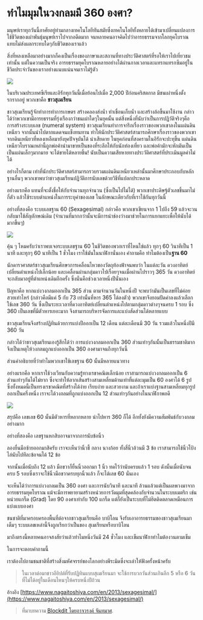 ทำไมมุมในวงกลมมี 360 องศา?
===

มนุษย์เราทุกวันนี้อาศัยอยู่ท่ามกลางเทคโนโลยีทันสมัยซึ่งเทคโนโลยีทั้งหลายได้เข้ามาเปลี่ยนแปลงการใช้ชีวิตของเผ่าพันธุ์มนุษย์เราไปจากอดีตมาก จนหลายคนอาจคิดไปว่าอารยธรรมจากโลกยุคโบราณแทบไม่ส่งผลกระทบใดๆกับชีวิตของเราแล้ว

สิ่งที่หลงเหลือมาอย่างมากก็คงเป็นเรื่องของภาษาและสถานที่ทางประวัติศาสตร์ที่รอให้เราไปเที่ยวชมเท่านั้น แต่ในความเป็นจริง อารยธรรมยุคโบราณหลายอย่างได้ผ่านกาลเวลาและแทรกแทรกซึมอยู่ในชีวิตประจำวันของเราอย่างแนบแน่นจนเราไม่รู้ตัว

![](https://t0.blockdit.com/photos/2018/10/5bd15d069c8f3504d5f01761.jpg)

ในบริเวณประเทศซีเรียและอิรักทุกวันนี้เมื่อย้อนไปเมื่อ 2,000 ปีก่อนคริสตกาล มีชนเผ่าหนึ่งตั้งรกรากอยู่ พวกเขาคือ **ชาวสุเมเรียน**

ชาวสุเมเรียนรู้จักทำการทำการเกษตร สร้างคลองส่งน้ำ ทำเขื่อนเก็บน้ำ และสร้างล้อขึ้นมาใช้งาน กล่าวได้ว่าพวกเขามีอารยธรรมที่รุ่งเรืองกว่าชนเผ่าใดๆในยุคนั้น แต่สิ่งหนึ่งที่นับว่าเป็นการปฏิวัติจริงๆคือ การสร้างระบบเลข (numeral system) ชาวสุเมเรียนทำการจารึกเรื่องราวของพวกเขาลงในแผ่นดินเหนียว จากนั้นนำไปตากแดดจนแข็งทนทาน ทำให้นักประวัติศาสตร์สามารถศึกษาเรื่องราวของพวกเขาจากดินเหนียวที่หลงเหลือมายังยุคปัจจุบันได้ น่าเสียดาย ในยุคก่อนที่สงครามในอิรักจะปะทุขึ้น แผ่นดินเหนียวโบราณเหล่านี้ถูกพ่อค้านำมาขายเป็นของที่ระลึกให้กับนักท่องเที่ยว และพ่อค้ามักจะหักมันเป็นเป็นแผ่นเล็กๆมากมาย จะได้ขายได้หลายชิ้น! นับเป็นความเสียหายทางประวัติศาสตร์ที่ประเมินมูลค่าไม่ได้

อย่างไรก็ตาม เท่าที่นักประวัติศาสตร์สามารถรวบรวมแผ่นดินเหนียวเหล่านั้นมาศึกษาประกอบกับหลักฐานอื่นๆ พวกเขาพบว่าชาวสุเมเรียนปฏิวัติการนับเลขด้วยวิธีที่แปลกประหลาด 

อย่างแรกคือ แทนที่จะตั้งชื่อให้กับจำนวนทุกจำนวน (ซึ่งเป็นไปไม่ได้) พวกเขาประดิษฐ์ตัวเลขขึ้นมาไม่กี่ตัว แล้วใช้ระบบตำแหน่งในการระบุค่าของเลข ในลักษณะเดียวกับที่เราใช้กันทุกวันนี้

อย่างที่สองคือ ระบบเลขฐาน 60 (Sexagesimal) กล่าวคือ พวกเขาเขียนจาก 1 ไปถึง 59 แล้วจะวนกลับมาใช้สัญลักษณ์เดิม (จำนวนที่มากกว่านั้นจะมีการนำช่องว่างมาช่วยในการแยกแยะเพื่อให้นับได้มากขึ้นๆ)

![](https://t0.blockdit.com/photos/2018/10/5bd15d229c8f3504d5f019d5.jpg)

คุ้น ๆ ไหมครับว่าเราพบเจอระบบเลขฐาน 60 ในชีวิตของพวกเราที่ไหนใช่แล้ว ทุกๆ 60 วินาทีเป็น 1 นาที และทุกๆ 60 นาทีเป็น 1 ชั่วโมง เราใช้มันในนาฬิกานั่นเอง คำถามคือ ทำไมต้องเป็น**ฐาน 60**

นักดาราศาสตร์ชาวสุเมเรียนศึกษาการเคลื่อนไหวของวัตถุท้องฟ้าจนพบว่า ในแต่ละวัน ดวงอาทิตย์เปลี่ยนตำแหน่งไปเล็กน้อย และเคลื่อนผ่านกลุ่มดาวไปเรื่อยๆจนเมื่อผ่านไปราวๆ 365 วัน ดวงอาทิตย์จะกลับมาอยู่ที่ตำแหน่งเดิมอีกครั้ง ซึ่งนั่นคือช่วงเวลาหนึ่งปีนั่นเอง

ปัญหาคือ หากแบ่งวงกลมออกเป็น 365 ส่วน ตามจำนวนวันในหนึ่งปี จะพบว่ามันเป็นเลขที่ไม่ค่อยสวยเท่าไหร่ (กล่าวคือมีแค่ 5 กับ 73 เท่านั้นที่หาร 365 ได้ลงตัว) พวกเขาจึงยอมปัดค่าลงแล้วเลือกใช้เลข 360 วัน ซึ่งเป็นระยะเวลาที่ดวงอาทิตย์เปลี่ยนตำแหน่งไปตามกลุ่มดาวต่างๆจนครบ 1 รอบ ซึ่ง 360 เป็นเลขที่มีตัวหารเยอะมาก จึงสามารถบริหารจัดการและแบ่งสัดส่วนได้หลายแบบ

ชาวสุเมเรียนจึงสร้างปฏิทินด้วยการแบ่งปีออกเป็น 12 เดือน แต่ละเดือนมี 30 วัน รวมแล้วในหนึ่งปีมี 360 วัน 

กล่าวได้ว่าชาวสุเมเรียนเองรู้สึกได้ว่า การแบ่งวงกลมออกเป็น 360 ส่วนเท่าๆกันนั้นเป็นธรรมชาติมากจึงเป็นเหตุให้วงกลมถูกแบ่งออกเป็น 360 องศามาจนถึงทุกวันนี้

ส่วนคำอธิบายที่ว่าทำไมพวกเขาใช้เลขฐาน 60 นั้นมีหลายแนวทาง

อย่างแรกคือ หากเราใช้วงเวียนกับความรู้ทางเรขาคณิตเล็กน้อย เราสามารถแบ่งวงกลมออกเป็น 6 ส่วนเท่าๆกันได้ไม่ยาก ซึ่งจะทำให้ลากเส้นสร้างสามเหลี่ยมด้านเท่าที่แต่ละมุมเป็น 60 องศาได้ 6 รูป ซึ่งทั้งหมดนี้เป็นทรงเรขาคณิตที่สร้างได้ง่าย เรียบง่าย และสวยงาม และถ้าเราแบ่งฐานสามเหลี่ยมทุกรูปออกเป็นครึ่งหนึ่ง เราจะได้วงกลมที่ถูกแบ่งออกเป็น 12 ส่วนเท่าๆกันอย่างในนาฬิกาพอดี

![](https://t0.blockdit.com/photos/2018/10/5bd15d459c8f3504d5f01b64.jpg)

สรุปคือ เลขเลข 60 นั้นมีตัวหารที่หลากหลาย นำไปหาร 360 ก็ได้ อีกทั้งยังมีความสัมพันธ์กับวงกลมอย่างมาก

อย่างที่สองคือ เลขฐานหกสิบอาจมาจากการนับข้อนิ้ว

ลองยื่นมือซ้ายออกมาสิครับ เราจะเห็นว่านิ้วชี้ กลาง นางก้อย ทั้งสี่นิ้วล้วนมี 3 ข้อ เราสามารถใช้นิ้วโป้งไล่นับไปทีละข้อจนได้ 12 ข้อ

จากนั้นเมื่อนับถึง 12 แล้ว มือขวาก็ยื่นนิ้วออกมา 1 นิ้ว ทดไว้ว่านับครบแล้ว 1 รอบ ดังนั้นเมื่อนับจนครบ 5 รอบซึ่งเราจะใช้นิ้วมือขวาครบทุกนิ้วแล้ว ก็จะได้เลข 60 นั่นเอง

จะเห็นได้ว่าการแบ่งวงกลมเป็น 360 องศา และการนับวินาที และนาที ล้วนแล้วแต่เป็นผลพวงมาจากอารยธรรมยุคโบราณ แม้จะมีการพยายามสร้างหน่วยการวัดมุมที่สุดคล้องกับจำนวนในระบบเมตริก เช่น หน่วยแกร็ด (Grad) โดย 90 องศาเท่ากับ 100 แกร็ด แต่ก็ยังเป็นระบบที่ไม่ฮิตติดตลาดเหมือนการแบ่งแบบองศา

ชนชาติที่มาครอบครองพื้นที่ต่อจากชาวสุเมเรียนคือ บาบิโลน จึงรับเอาอารยธรรมของชาวสุเมเรียนมาเต็มๆ ระบบเลขเหล่านี้จึงถูกเรียกว่าเป็นของ สุเมเรียนหรือบาบิโลน

มาถึงตรงนี้หลายคนอาจสงสัยว่าแล้วทำไมหนึ่งวันมี 24 ชั่วโมง และเข็มนาฬิกาทำไมต้องวนตามเข็ม

ในการจะตอบคำถามนี้

เราต้องไปถามชนชาติที่สร้างสิ่งมหัศจรรย์ของโลกอย่างพีระมิดซึ่งจะเล่าให้ฟังครั้งหน้าครับ



>ในเวลาต่อมาชาวอียิปต์ที่รับปฏิทินแบบสุเมเรียนมา จะใช้การบวกวันส่วนเกินอีก 5 หรือ 6 วันที่ไม่ได้อยู่ในเดือนไหนๆให้ครบหนึ่งปีถ้วน

อ้างอิง
[https://www.nagaitoshiya.com/en/2013/sexagesimal/](https://www.nagaitoshiya.com/en/2013/sexagesimal/)


> ที่มาบทความ [ฺBlockdit โดยอาจวรงค์ จันทมาศ](https://www.blockdit.com/articles/5bd15db076979b0416e44916).
<!--stackedit_data:
eyJoaXN0b3J5IjpbLTE3MjYwMjAyMDcsMTQ3MDA3OTI3N119
-->